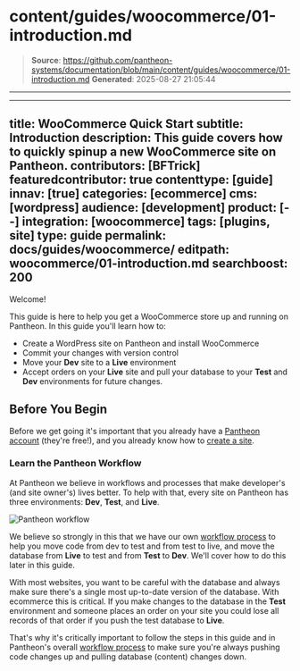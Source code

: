 # content/guides/woocommerce/01-introduction.md

> **Source**: https://github.com/pantheon-systems/documentation/blob/main/content/guides/woocommerce/01-introduction.md
> **Generated**: 2025-08-27 21:05:44

---

---
title: WooCommerce Quick Start
subtitle: Introduction
description: This guide covers how to quickly spinup a new WooCommerce site on Pantheon.
contributors: [BFTrick]
featuredcontributor: true
contenttype: [guide]
innav: [true]
categories: [ecommerce]
cms: [wordpress]
audience: [development]
product: [--]
integration: [woocommerce]
tags: [plugins, site]
type: guide
permalink: docs/guides/woocommerce/
editpath: woocommerce/01-introduction.md
searchboost: 200
---
Welcome!

This guide is here to help you get a WooCommerce store up and running on Pantheon. In this guide you'll learn how to:

* Create a WordPress site on Pantheon and install WooCommerce
* Commit your changes with version control
* Move your **<Icon icon="wrench" /> Dev** site to a **<Icon icon="wavePulse" /> Live** environment
* Accept orders on your **<Icon icon="wavePulse" /> Live** site and pull your database to your **<Icon icon="equalizer" /> Test** and **<Icon icon="wrench" /> Dev** environments for future changes.

## Before You Begin
Before we get going it's important that you already have a [Pantheon account](https://pantheon.io/register) (they're free!), and you already know how to [create a site](/guides/getstarted/addsite/).

### Learn the Pantheon Workflow
At Pantheon we believe in workflows and processes that make developer's (and site owner's) lives better. To help with that, every site on Pantheon has three environments: **<Icon icon="wrench" /> Dev**, **<Icon icon="equalizer" /> Test**, and **<Icon icon="wavePulse" /> Live**.

![Pantheon workflow](../../../images/guides/woocommerce/00-pantheon-workflow.png)

We believe so strongly in this that we have our own [workflow process](/pantheon-workflow) to help you move code from dev to test and from test to live, and move the database from **<Icon icon="wavePulse" /> Live** to test and from **<Icon icon="equalizer" /> Test** to **<Icon icon="wrench" /> Dev**. We'll cover how to do this later in this guide.

With most websites, you want to be careful with the database and always make sure there's a single most up-to-date version of the database. With ecommerce this is critical. If you make changes to the database in the **<Icon icon="equalizer" /> Test** environment and someone places an order on your site you could lose all records of that order if you push the test database to **<Icon icon="wavePulse" /> Live**.

That's why it's critically important to follow the steps in this guide and in Pantheon's overall [workflow process](/pantheon-workflow) to make sure you're always pushing code changes up and pulling database (content) changes down.
